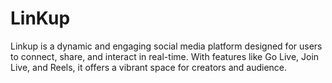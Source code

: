 # LinKup
Linkup is a dynamic and engaging social media platform designed for users to connect, share, and interact in real-time. With features like Go Live, Join Live, and Reels, it offers a vibrant space for creators and audience.
